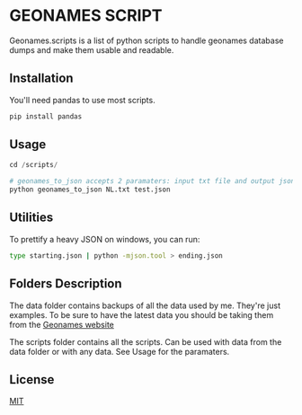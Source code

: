 # GEONAMES SCRIPT

Geonames.scripts is a list of python scripts to handle geonames database dumps and make them usable and readable.

## Installation

You'll need pandas to use most scripts.

```bash
pip install pandas
```

## Usage

```python
cd /scripts/

# geonames_to_json accepts 2 paramaters: input txt file and output json file (created if not existent)
python geonames_to_json NL.txt test.json
```

## Utilities

To prettify a heavy JSON on windows, you can run:

```bash
type starting.json | python -mjson.tool > ending.json
```


## Folders Description

The data folder contains backups of all the data used by me. They're just examples. To be sure to have the latest data you should be taking them from the [Geonames website](https://download.geonames.org/export/dump/)

The scripts folder contains all the scripts. Can be used with data from the data folder or with any data. See Usage for the paramaters.

## License
[MIT](https://choosealicense.com/licenses/mit/)